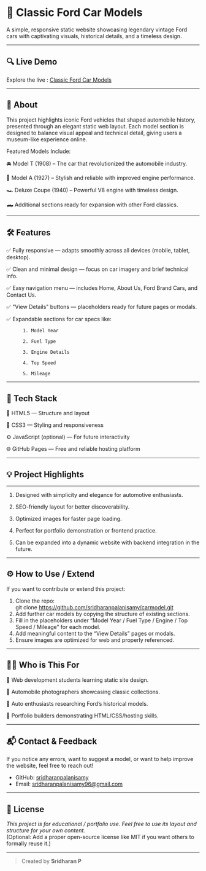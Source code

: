 # 🚗 Classic Ford Car Models

A simple, responsive static website showcasing legendary vintage Ford cars with captivating visuals, historical details, and a timeless design.

---

## 🔍 Live Demo

Explore the live : [Classic Ford Car Models](https://sridharanpalanisamy.github.io/carmodel/)

---

## 📖 About
This project highlights iconic Ford vehicles that shaped automobile history, presented through an elegant static web layout.
Each model section is designed to balance visual appeal and technical detail, giving users a museum-like experience online.

Featured Models Include:

🚘 Model T (1908) – The car that revolutionized the automobile industry.

🚗 Model A (1927) – Stylish and reliable with improved engine performance.

🏎️ Deluxe Coupe (1940) – Powerful V8 engine with timeless design.

🛻 Additional sections ready for expansion with other Ford classics.

---

## 🛠️ Features

✅ Fully responsive — adapts smoothly across all devices (mobile, tablet, desktop).

✅ Clean and minimal design — focus on car imagery and brief technical info.

✅ Easy navigation menu — includes Home, About Us, Ford Brand Cars, and Contact Us.

✅ "View Details" buttons — placeholders ready for future pages or modals.

✅ Expandable sections for car specs like:

          1. Model Year

          2. Fuel Type

          3. Engine Details

          4. Top Speed

          5. Mileage

---

## 🎯 Tech Stack

   🧱 HTML5 — Structure and layout
   
   🎨 CSS3 — Styling and responsiveness
   
   ⚙️ JavaScript (optional) — For future interactivity
   
   🌐 GitHub Pages — Free and reliable hosting platform

---

## 💡 Project Highlights
---
 1. Designed with simplicity and elegance for automotive enthusiasts.

 2. SEO-friendly layout for better discoverability.

 3. Optimized images for faster page loading.

 4. Perfect for portfolio demonstration or frontend practice.

 5. Can be expanded into a dynamic website with backend integration in the future.

---
## ⚙️ How to Use / Extend
If you want to contribute or extend this project:
1. Clone the repo:  
             git clone https://github.com/sridharanpalanisamy/carmodel.git
3. Add further car models by copying the structure of existing sections.  
4. Fill in the placeholders under “Model Year / Fuel Type / Engine / Top Speed / Mileage” for each model.  
5. Add meaningful content to the “View Details” pages or modals.  
6. Ensure images are optimized for web and properly referenced.

---

## 👨‍💻 Who is This For

  🚀 Web development students learning static site design.
  
  📸 Automobile photographers showcasing classic collections.
  
  🧠 Auto enthusiasts researching Ford’s historical models.
  
  💼 Portfolio builders demonstrating HTML/CSS/hosting skills.
  
---

## 📬 Contact & Feedback

If you notice any errors, want to suggest a model, or want to help improve the website, feel free to reach out!

- GitHub: [sridharanpalanisamy](https://github.com/sridharanpalanisamy)  
- Email: sridharanpalanisamy96@gmail.com  

---

## 📝 License

*This project is for educational / portfolio use. Feel free to use its layout and structure for your own content.*  
(Optional: Add a proper open-source license like MIT if you want others to formally reuse it.)

---
> Created by **Sridharan P**
